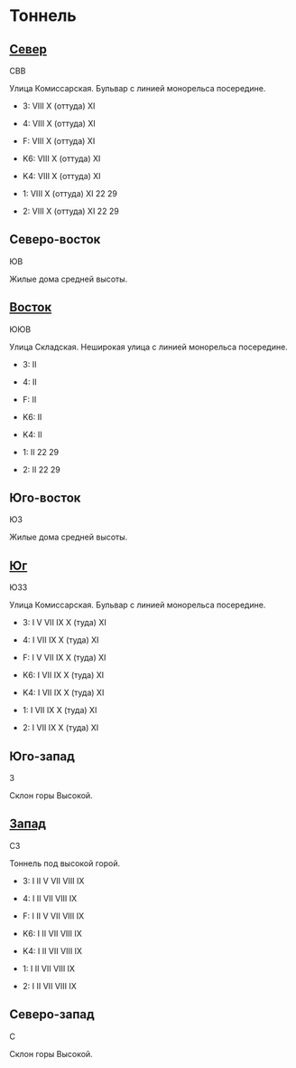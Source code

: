 # Тоннель

## [Север](./10570067.md)

СВВ

Улица Комиссарская.
Бульвар с линией монорельса посередине.

* 3:    VIII    X (оттуда)  XI
* 4:    VIII    X (оттуда)  XI
* F:    VIII    X (оттуда)  XI

* K6:   VIII    X (оттуда)  XI
* K4:   VIII    X (оттуда)  XI
* 1:    VIII    X (оттуда)  XI
        22  29
* 2:    VIII    X (оттуда)  XI
        22  29

## Северо-восток

ЮВ

Жилые дома средней высоты.

## [Восток](./10575070.md)

ЮЮВ

Улица Складская.
Неширокая улица с линией монорельса посередине.

* 3:    II
* 4:    II
* F:    II

* K6:   II
* K4:   II
* 1:    II
        22  29
* 2:    II
        22  29

## Юго-восток

ЮЗ

Жилые дома средней высоты.

## [Юг](./10570090.md)

ЮЗЗ

Улица Комиссарская.
Бульвар с линией монорельса посередине.

* 3:    I   V   VII IX  X (туда)    XI
* 4:    I   VII IX  X (туда)    XI
* F:    I   V   VII IX  X (туда)    XI

* K6:   I   VII IX  X (туда)    XI
* K4:   I   VII IX  X (туда)    XI
* 1:    I   VII IX  X (туда)    XI
* 2:    I   VII IX  X (туда)    XI

## Юго-запад

З

Склон горы Высокой.

## [Запад](./10555070.md)

СЗ

Тоннель под высокой горой.

* 3:    I   II  V   VII VIII    IX
* 4:    I   II  VII VIII    IX
* F:    I   II  V   VII VIII    IX

* K6:   I   II  VII VIII    IX
* K4:   I   II  VII VIII    IX
* 1:    I   II  VII VIII    IX
* 2:    I   II  VII VIII    IX

## Северо-запад

С

Склон горы Высокой.
